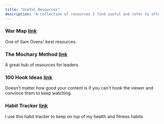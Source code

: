 ```yaml
---
title: "Useful Resources"
description: "A collection of resources I find useful and refer to often"
---
```


### War Map [link](https://docs.google.com/spreadsheets/d/1GzkgF_IBwIlCvrrfnn7KVwphpbBJmXDrNiM56ceKnVA/edit?gid=2020244050#gid=2020244050)

One of Sam Ovens' best resources. 

### The Mochary Method [link](https://docs.google.com/document/d/18FiJbYn53fTtPmphfdCKT2TMWH-8Y2L-MLqDk-MFV4s/edit?tab=t.0)

A great hub of resources for leaders 

### 100 Hook Ideas [link](https://docs.google.com/spreadsheets/d/1g9KMatBAbJirUSHIICqEsNCT6C15awJ1uHDG17-Oy5k/edit?usp=sharing)

Doesn't matter how good your content is if you can't hook the viewer and convince them to keep watching

### Habit Tracker [link](https://progressprotocol.carrd.co/)

I use this habit tracker to keep on top of my health and fitness habits
